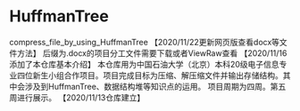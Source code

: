 # HuffmanTree
compress_file_by_using_HuffmanTree
【2020/11/22更新网页版查看docx等文件方法】
后缀为.docx的项目分工文件需要下载或者ViewRaw查看
【2020/11/16添加了本仓库基本介绍】
本仓库用为中国石油大学（北京）本科20级电子信息专业四位新生小组合作项目。项目完成目标为压缩、解压缩文件并输出存储结构。其中会涉及到HuffmanTree、数据结构堆等知识点的运用。
项目周期为四周。第五周进行展示。
【2020/11/13仓库建立】
